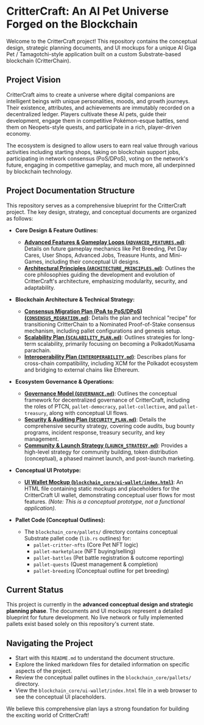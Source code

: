 # CritterCraft: An AI Pet Universe Forged on the Blockchain

Welcome to the CritterCraft project! This repository contains the conceptual design, strategic planning documents, and UI mockups for a unique AI Giga Pet / Tamagotchi-style application built on a custom Substrate-based blockchain (CritterChain).

## Project Vision

CritterCraft aims to create a universe where digital companions are intelligent beings with unique personalities, moods, and growth journeys. Their existence, attributes, and achievements are immutably recorded on a decentralized ledger. Players cultivate these AI pets, guide their development, engage them in competitive Pokémon-esque battles, send them on Neopets-style quests, and participate in a rich, player-driven economy.

The ecosystem is designed to allow users to earn real value through various activities including starting shops, taking on blockchain support jobs, participating in network consensus (PoS/DPoS), voting on the network's future, engaging in competitive gameplay, and much more, all underpinned by blockchain technology.

## Project Documentation Structure

This repository serves as a comprehensive blueprint for the CritterCraft project. The key design, strategy, and conceptual documents are organized as follows:

*   **Core Design & Feature Outlines:**
    *   [**Advanced Features & Gameplay Loops (`ADVANCED_FEATURES.md`)**](./ADVANCED_FEATURES.md): Details on future gameplay mechanics like Pet Breeding, Pet Day Cares, User Shops, Advanced Jobs, Treasure Hunts, and Mini-Games, including their conceptual UI designs.
    *   [**Architectural Principles (`ARCHITECTURE_PRINCIPLES.md`)**](./ARCHITECTURE_PRINCIPLES.md): Outlines the core philosophies guiding the development and evolution of CritterCraft's architecture, emphasizing modularity, security, and adaptability.

*   **Blockchain Architecture & Technical Strategy:**
    *   [**Consensus Migration Plan (PoA to PoS/DPoS) (`CONSENSUS_MIGRATION.md`)**](./CONSENSUS_MIGRATION.md): Details the plan and technical "recipe" for transitioning CritterChain to a Nominated Proof-of-Stake consensus mechanism, including pallet configurations and genesis setup.
    *   [**Scalability Plan (`SCALABILITY_PLAN.md`)**](./SCALABILITY_PLAN.md): Outlines strategies for long-term scalability, primarily focusing on becoming a Polkadot/Kusama parachain.
    *   [**Interoperability Plan (`INTEROPERABILITY.md`)**](./INTEROPERABILITY.md): Describes plans for cross-chain compatibility, including XCM for the Polkadot ecosystem and bridging to external chains like Ethereum.

*   **Ecosystem Governance & Operations:**
    *   [**Governance Model (`GOVERNANCE.md`)**](./GOVERNANCE.md): Outlines the conceptual framework for decentralized governance of CritterCraft, including the roles of PTCN, `pallet-democracy`, `pallet-collective`, and `pallet-treasury`, along with conceptual UI flows.
    *   [**Security & Auditing Plan (`SECURITY_PLAN.md`)**](./SECURITY_PLAN.md): Details the comprehensive security strategy, covering code audits, bug bounty programs, incident response, treasury security, and key management.
    *   [**Community & Launch Strategy (`LAUNCH_STRATEGY.md`)**](./LAUNCH_STRATEGY.md): Provides a high-level strategy for community building, token distribution (conceptual), a phased mainnet launch, and post-launch marketing.

*   **Conceptual UI Prototype:**
    *   [**UI Wallet Mockup (`blockchain_core/ui-wallet/index.html`)**](./blockchain_core/ui-wallet/index.html): An HTML file containing static mockups and placeholders for the CritterCraft UI wallet, demonstrating conceptual user flows for most features. *(Note: This is a conceptual prototype, not a functional application).*

*   **Pallet Code (Conceptual Outlines):**
    *   The `blockchain_core/pallets/` directory contains conceptual Substrate pallet code (`lib.rs` outlines) for:
        *   `pallet-critter-nfts` (Core Pet NFT logic)
        *   `pallet-marketplace` (NFT buying/selling)
        *   `pallet-battles` (Pet battle registration & outcome reporting)
        *   `pallet-quests` (Quest management & completion)
        *   `pallet-breeding` (Conceptual outline for pet breeding)

## Current Status

This project is currently in the **advanced conceptual design and strategic planning phase**. The documents and UI mockups represent a detailed blueprint for future development. No live network or fully implemented pallets exist based solely on this repository's current state.

## Navigating the Project

*   Start with this `README.md` to understand the document structure.
*   Explore the linked markdown files for detailed information on specific aspects of the project.
*   Review the conceptual pallet outlines in the `blockchain_core/pallets/` directory.
*   View the `blockchain_core/ui-wallet/index.html` file in a web browser to see the conceptual UI placeholders.

We believe this comprehensive plan lays a strong foundation for building the exciting world of CritterCraft!
